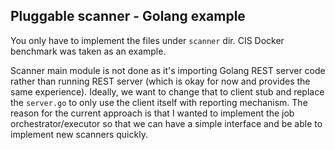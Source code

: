 ## Pluggable scanner - Golang example

You only have to implement the files under `scanner` dir. 
CIS Docker benchmark was taken as an example.

Scanner main module is not done as it's importing Golang REST server code rather than running REST server (which is okay for now and provides the same experience).
Ideally, we want to change that to client stub and replace the `server.go` to only use the client itself with reporting mechanism.
The reason for the current approach is that I wanted to implement the job orchestrator/executor so that we can have a simple interface
and be able to implement new scanners quickly.

